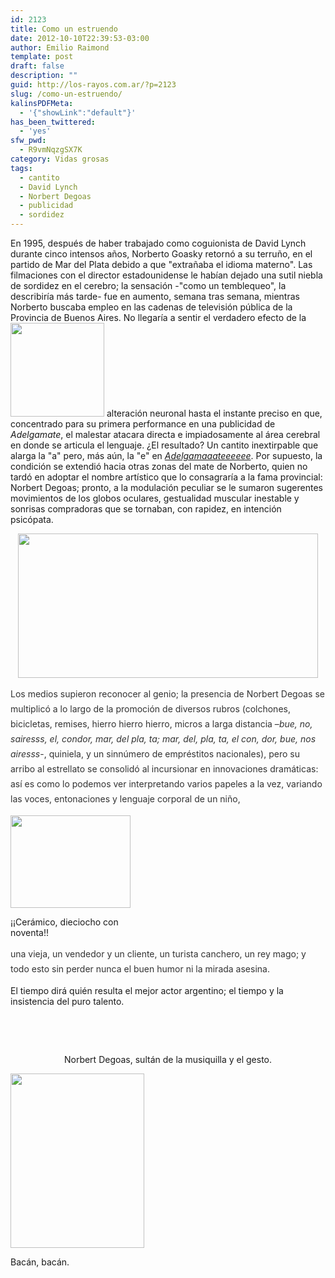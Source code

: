 ```yaml
---
id: 2123
title: Como un estruendo
date: 2012-10-10T22:39:53-03:00
author: Emilio Raimond
template: post
draft: false
description: ""
guid: http://los-rayos.com.ar/?p=2123
slug: /como-un-estruendo/
kalinsPDFMeta:
  - '{"showLink":"default"}'
has_been_twittered:
  - 'yes'
sfw_pwd:
  - R9vmNqzgSX7K
category: Vidas grosas
tags:
  - cantito
  - David Lynch
  - Norbert Degoas
  - publicidad
  - sordidez
---
```

En 1995, después de haber trabajado como coguionista de David Lynch durante cinco intensos años, Norberto Goasky retornó a su terruño, en el partido de Mar del Plata debido a que "extrañaba el idioma materno". Las filmaciones con el director estadounidense le habían dejado una sutil niebla de sordidez en el cerebro; la sensación -"como un temblequeo", la describiría más tarde- fue en aumento, semana tras semana, mientras Norberto buscaba empleo en las cadenas de televisión pública de la Provincia de Buenos Aires. No llegaría a sentir el verdadero efecto de la<img class="alignleft" src="https://www.lagranjadelcentro.com.ar/wp-content/uploads/2010/12/adelgamate.gif" alt="" width="150" height="150" /> alteración neuronal hasta el instante preciso en que, concentrado para su primera performance en una publicidad de _Adelgamate_, el malestar atacara directa e impiadosamente al área cerebral en donde se articula el lenguaje. ¿El resultado? Un cantito inextirpable que alarga la "a" pero, más aún, la "e" en _[Adelgamaaateeeeee](http://www.youtube.com/watch?v=A6HnHFFKUEM)_. Por supuesto, la condición se extendió hacia otras zonas del mate de Norberto, quien no tardó en adoptar el nombre artístico que lo consagraría a la fama provincial: Norbert Degoas; pronto, a la modulación peculiar se le sumaron sugerentes movimientos de los globos oculares, gestualidad muscular inestable y sonrisas compradoras que se tornaban, con rapidez, en intención psicópata.

<p style="text-align: center;">
  <img class="aligncenter" src="https://norbertdegoas.com.ar/header.jpg" alt="" width="480" height="231" />
</p>

<span style="color: #333333; font-style: normal; line-height: 24px;">Los medios supieron reconocer </span><span style="color: #333333; font-style: normal; line-height: 24px;">al</span> <span style="color: #333333; font-style: normal; line-height: 24px;">genio; la presencia </span><span style="color: #333333; font-style: normal; line-height: 24px;">de</span> <span style="color: #333333; font-style: normal; line-height: 24px;">Norbert </span><span style="color: #333333; font-style: normal; line-height: 24px;">Degoas </span><span style="color: #333333; font-style: normal; line-height: 24px;">se</span> <span style="color: #333333; font-style: normal; line-height: 24px;">multiplicó a lo largo </span><span style="color: #333333; font-style: normal; line-height: 24px;">de</span> <span style="color: #333333; font-style: normal; line-height: 24px;">la promoción </span><span style="color: #333333; font-style: normal; line-height: 24px;">de</span> <span style="color: #333333; font-style: normal; line-height: 24px;">diversos rubros (colchones, bicicletas, remises, hierro hierro hierro, micros a </span><span style="color: #333333; font-style: normal; line-height: 24px;">larga</span> <span style="color: #333333; font-style: normal; line-height: 24px;">distancia &#8211;</span><em style="color: #333333; line-height: 24px;">bue, no, sairesss, el, condor, mar, del pla, ta; mar, del, pla, ta, el con, dor, bue, nos airesss</em><span style="color: #333333; font-style: normal; line-height: 24px;">-, quiniela, y </span><span style="color: #333333; font-style: normal; line-height: 24px;">un</span> <span style="color: #333333; font-style: normal; line-height: 24px;">sinnúmero </span><span style="color: #333333; font-style: normal; line-height: 24px;">de</span> <span style="color: #333333; font-style: normal; line-height: 24px;">empréstitos nacionales), </span><span style="color: #333333; font-style: normal; line-height: 24px;">pero </span><span style="color: #333333; font-style: normal; line-height: 24px;">su</span> <span style="color: #333333; font-style: normal; line-height: 24px;">arribo </span><span style="color: #333333; font-style: normal; line-height: 24px;">al</span> <span style="color: #333333; font-style: normal; line-height: 24px;">estrellato </span><span style="color: #333333; font-style: normal; line-height: 24px;">se </span><span style="color: #333333; font-style: normal; line-height: 24px;">consolidó al incursionar en innovaciones dramáticas: así es como lo podemos ver interpretando varios papeles a la vez, variando las voces, entonaciones y lenguaje corporal de un niño,</span>

<div style="width: 202px" class="wp-caption alignright">
  <img class=" " title="Norbert" src="https://2.bp.blogspot.com/-VzexkXjqZ-M/TipK-hqbWKI/AAAAAAAAC_E/Zm2A1bDF6SU/s400/RIZZO%2B-%2BBEBE.JPG" alt="" width="192" height="148" />
  
  <p class="wp-caption-text">
    ¡¡Cerámico, dieciocho con noventa!!
  </p>
</div>

<span style="color: #333333; font-style: normal; line-height: 24px;">una vieja, un vendedor y un cliente, un turista canchero, un rey </span><span style="color: #333333; font-style: normal; line-height: 24px;">mago; y todo esto sin perder nunca el buen humor ni la mirada asesina.</span>

El tiempo dirá quién resulta el mejor actor argentino; el tiempo y la insistencia del puro talento.

&nbsp;

&nbsp;

<p style="text-align: center;">
  <span style="text-align: center;">Norbert Degoas, sultán de la musiquilla y el gesto.</span>
</p>

<div style="width: 224px" class="wp-caption aligncenter">
  <img src="https://1.bp.blogspot.com/-VAv6d5IK7-o/Tio_sJPohaI/AAAAAAAAC9c/HHBUGPnoWLw/s1600/DEGOAS.JPG" alt="" width="214" height="279" />
  
  <p class="wp-caption-text">
    Bacán, bacán.
  </p>
</div>

&nbsp;